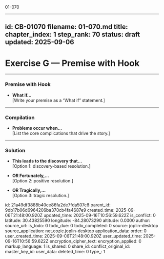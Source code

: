 01-070

---
id: CB-01070
filename: 01-070.md
title: 
chapter_index: 1
step_rank: 70
status: draft
updated: 2025-09-06
---
# Exercise G — Premise with Hook

---

### **Premise with Hook**
- **What if…**  
  [Write your premise as a “What if” statement.]

---

### **Compilation**
- **Problems occur when…**  
  [List the core complications that drive the story.]

---

### **Solution**
- **This leads to the discovery that…**  
  [Option 1: discovery-based resolution.]  

- **OR Fortunately,…**  
  [Option 2: positive resolution.]  

- **OR Tragically,…**  
  [Option 3: tragic resolution.]  


id: 21a49df3888b40ce86fa2de7fda507c8
parent_id: 9db17b06d6964206ba370cb4fa4687e9
created_time: 2025-09-06T21:48:00.920Z
updated_time: 2025-09-16T10:56:59.622Z
is_conflict: 0
latitude: 30.43825590
longitude: -84.28073290
altitude: 0.0000
author: 
source_url: 
is_todo: 0
todo_due: 0
todo_completed: 0
source: joplin-desktop
source_application: net.cozic.joplin-desktop
application_data: 
order: 0
user_created_time: 2025-09-06T21:48:00.920Z
user_updated_time: 2025-09-16T10:56:59.622Z
encryption_cipher_text: 
encryption_applied: 0
markup_language: 1
is_shared: 0
share_id: 
conflict_original_id: 
master_key_id: 
user_data: 
deleted_time: 0
type_: 1